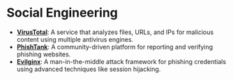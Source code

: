 # Social Engineering

- **[VirusTotal](https://www.virustotal.com/)**: A service that analyzes files, URLs, and IPs for malicious content using multiple antivirus engines.
- **[PhishTank](https://www.phishtank.com/)**: A community-driven platform for reporting and verifying phishing websites.
- **[Evilginx](https://github.com/kgretzky/evilginx2)**: A man-in-the-middle attack framework for phishing credentials using advanced techniques like session hijacking.

